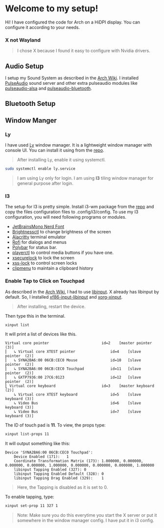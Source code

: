 # Welcome to my setup!

Hi! I have configured the code for Arch on a HiDPI display. You can configure it according to your needs.

### X not Wayland
>I chose X because I found it easy to configure with Nvidia drivers.

## Audio Setup
I setup my Sound System as described in the [Arch Wiki](https://wiki.archlinux.org/title/Sound_system). I installed [PulseAudio](https://wiki.archlinux.org/title/PulseAudio) sound server and other extra pulseaudio modules like [pulseaudio-alsa](https://archlinux.org/packages/?name=pulseaudio-alsa) and [pulseaudio-bluetooth](https://archlinux.org/packages/?name=pulseaudio-bluetooth).

## Bluetooth Setup

## Window Manger

### Ly
I have used [Ly](https://github.com/fairyglade/ly) window manager. It is a lightweight window manager with console UI. You can install it using from the [repo](https://archlinux.org/packages/?name=ly).
> After installing Ly, enable it using systemctl.

```bash
sudo systemctl enable ly.service
```
> I am using Ly only for login.
> I am using **I3** tiling window manager for general purpose after login.

### I3
The setup for I3 is pretty simple. Install i3-wm package from the [repo](https://archlinux.org/packages/?name=i3-wm) and copy the files configuration files to .config/i3/config.
To use my I3 configuration, you will need following programs or modules.
- [JetBrainsMono Nerd Font](https://archlinux.org/packages/extra/any/ttf-jetbrains-mono-nerd/)
- [Brightnessctl](https://archlinux.org/packages/extra/x86_64/brightnessctl/) to change brightness of the screen
- [Alacritty](https://wiki.archlinux.org/title/Alacritty) terminal emulator
- [Rofi](https://wiki.archlinux.org/title/Rofi) for dialogs and menus
- [Polybar](https://wiki.archlinux.org/title/Polybar) for status bar.
- [playerctl](https://archlinux.org/packages/extra/x86_64/playerctl/) to control media buttons if you have one.
- [xsecurelock](https://archlinux.org/packages/extra/x86_64/xsecurelock/) to lock the screen
- [xss-lock](https://archlinux.org/packages/extra/x86_64/xss-lock/) to control screen locks
- [clipmenu](https://archlinux.org/packages/extra/any/clipmenu/) to maintain a clipboard history

### Enable Tap to Click on Touchpad
As described in the [Arch Wiki](https://wiki.archlinux.org/title/Touchpad_Synaptics), I had to use [libinput](https://wiki.archlinux.org/title/Libinput). X already has libinput by default. So, I installed [xf86-input-libinput](https://archlinux.org/packages/?name=xf86-input-libinput) and [xorg-xinput](https://archlinux.org/packages/?name=xorg-xinput). 
> After installing, restart the device.

Then type this in the terminal.
```bash
xinput list
```
It will print a list of devices like this.
```
Virtual core pointer                    	id=2	[master pointer  (3)]
⎜   ↳ Virtual core XTEST pointer              	id=4	[slave  pointer  (2)]
⎜   ↳ SYNA2BA6:00 06CB:CEC0 Mouse             	id=10	[slave  pointer  (2)]
⎜   ↳ SYNA2BA6:00 06CB:CEC0 Touchpad          	id=11	[slave  pointer  (2)]
⎜   ↳ GXTP7936:00 27C6:0123                   	id=12	[slave  pointer  (2)]
⎣ Virtual core keyboard                   	id=3	[master keyboard (2)]
    ↳ Virtual core XTEST keyboard             	id=5	[slave  keyboard (3)]
    ↳ Video Bus                               	id=6	[slave  keyboard (3)]
    ↳ Video Bus                               	id=7	[slave  keyboard (3)]
```
The ID of touch pad is **11**.
To view, the props type:
```bash
xinput list-props 11
```

It will output something like this:
```
Device 'SYNA2BA6:00 06CB:CEC0 Touchpad':
	Device Enabled (171):	1
	Coordinate Transformation Matrix (173):	1.000000, 0.000000, 0.000000, 0.000000, 1.000000, 0.000000, 0.000000, 0.000000, 1.000000
	libinput Tapping Enabled (327):	0
	libinput Tapping Enabled Default (328):	0
	libinput Tapping Drag Enabled (329):	1
```
> Here, the Tapping is disabled as it is set to 0.

To enable tapping, type:
```bash
xinput set-prop 11 327 1
```
> Note: Make sure you do this everytime you start the X server or put it somewhere in the window manager config. I have put it in i3 config.

